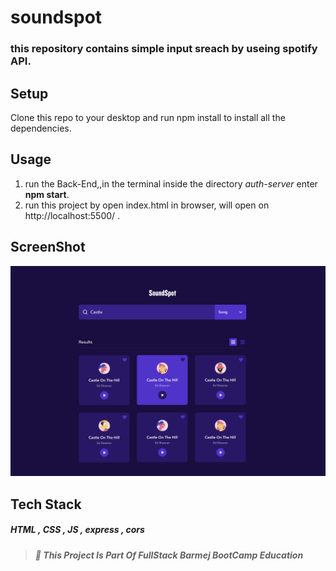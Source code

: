 # soundspot

### this repository contains simple input sreach by useing spotify API.

## Setup

Clone this repo to your desktop and run npm install to install all the dependencies.

## Usage

1.  run the Back-End,,in the terminal inside the directory _auth-server_ enter **npm start**.
1.  run this project by open index.html in browser, will open on http://localhost:5500/ .

## ScreenShot

![soundspot](/screenshot.png)

## Tech Stack

##### HTML , CSS , JS , express , cors

> ##### :red_circle: This Project Is Part Of FullStack Barmej BootCamp Education

